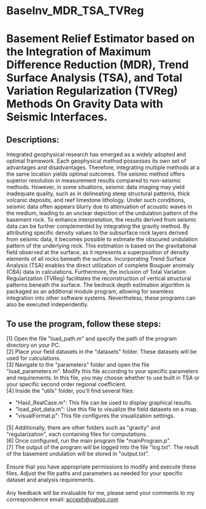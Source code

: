 # BaseInv_MDR_TSA_TVReg

# Basement Relief Estimator based on the Integration of Maximum Difference Reduction (MDR), Trend Surface Analysis (TSA), and Total Variation Regularization (TVReg) Methods On Gravity Data with Seismic Interfaces.

## Descriptions:

Integrated geophysical research has emerged as a widely adopted and optimal framework. Each geophysical method possesses its own set of advantages and disadvantages. Therefore, integrating multiple methods at a the same location yields optimal outcomes. The seismic method offers superior resolution in measurement results compared to non-seismic methods. However, in some situations, seismic data imaging may yield inadequate quality, such as in delineating steep structural patterns, thick volcanic deposits, and reef limestone lithology. Under such conditions, seismic data often appears blurry due to attenuation of acoustic waves in the medium, leading to an unclear depiction of the undulation pattern of the basement rock. To enhance interpretation, the results derived from seismic data can be further complemented by integrating the gravity method. By attributing specific density values to the subsurface rock layers derived from seismic data, it becomes possible to estimate the obscured undulation pattern of the underlying rock. This estimation is based on the gravitational field observed at the surface, as it represents a superposition of density elements of all rocks beneath the surface. Incorporating Trend Surface Analysis (TSA) enables the direct utilization of complete Bouguer anomaly (CBA) data in calculations. Furthermore, the inclusion of Total Variation Regularization (TVReg) facilitates the reconstruction of vertical structural patterns beneath the surface. The bedrock depth estimation algorithm is packaged as an additional module program, allowing for seamless integration into other software systems. Nevertheless, these programs can also be executed independently. 


## To use the program, follow these steps:
[1] Open the file "load_path.m" and specify the path of the program directory on your PC.<br>
[2] Place your field datasets in the "datasets" folder. These datasets will be used for calculations.<br>
[3] Navigate to the "parameters" folder and open the file "load_parameters.m". Modify this file according to your specific parameters and requirements. In this file, you may choose whether to use built in TSA or your specific second order regional coefficient.<br>
[4] Inside the "utils" folder, you'll find several files:<br>
- "Hasil_RealCase.m": This file can be used to display graphical results.<br>
- "load_plot_data.m": Use this file to visualize the field datasets on a map.<br>
- "visualFormat.p": This file configures the visualization settings.<br>

[5] Additionally, there are other folders such as "gravity" and "regularization", each containing files for computations.<br>
[6] Once configured, run the main program file "mainProgram.p".<br>
[7] The output of the program will be logged into the file "log.txt". The result of the basement undulation will be stored in "output.txt".<br>
<br>
Ensure that you have appropriate permissions to modify and execute these files. Adjust the file paths and parameters as needed for your specific dataset and analysis requirements.<br>
<br>
Any feedback will be invaluable for me, please send your comments to my correspondence email: acceph@yahoo.com<br>
